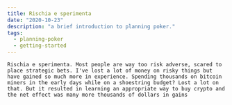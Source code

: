```yaml
---
title: Rischia e sperimenta
date: "2020-10-23"
description: "a brief introduction to planning poker."
tags:
  - planning-poker
  - getting-started
---
```


    Rischia e sperimenta. Most people are way too risk adverse, scared to place strategic bets. I've lost a lot of money on risky things but have gained so much more in experience. Spending thousands on bitcoin miners in the early days while on a shoestring budget? Lost a lot on that. But it resulted in learning an appropriate way to buy crypto and the net effect was many more thousands of dollars in gains